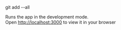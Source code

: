 git add --all

Runs the app in the development mode.\
Open [http://localhost:3000](http://localhost:3000) to view it in your browser